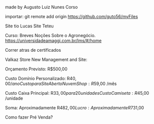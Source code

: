 made by Augusto Luiz Nunes Corso

importar:
git remote add origin https://github.com/guto56/myFiles

Site tio Lucas
Site Teteu

Curso: Breves Noções Sobre o Agronegócio.
https://universidadeamaggi.com.br/lms/#/home

Correr atras de certificados

Valkaz Store New Management and Site:

Orçamento Previsto: R$500,00

Custo Domínio Personalizado: R$40,00 /ano
Custo para Site Aberto NuvemShop: R$59,00 /mês

Custo Caixa Principal: R$33,00 para 20unidades
Custo Camiseta: R$45,00 /unidade

Soma: Aproximadamente R$482,00
Lucro: Aproximadamente R$731,00

Como fazer Pré Venda?